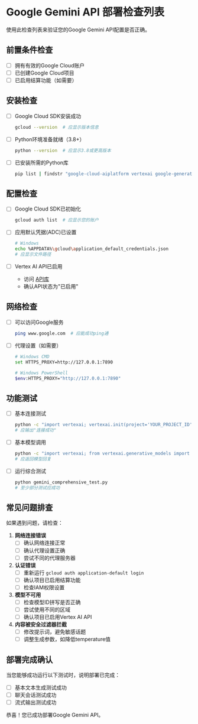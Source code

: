 # Google Gemini API 部署检查列表

使用此检查列表来验证您的Google Gemini API配置是否正确。

## 前置条件检查

- [ ] 拥有有效的Google Cloud账户
- [ ] 已创建Google Cloud项目
- [ ] 已启用结算功能（如需要）

## 安装检查

- [ ] Google Cloud SDK安装成功
  ```bash
  gcloud --version  # 应显示版本信息
  ```

- [ ] Python环境准备就绪（3.8+）
  ```bash
  python --version  # 应显示3.8或更高版本
  ```

- [ ] 已安装所需的Python库
  ```bash
  pip list | findstr "google-cloud-aiplatform vertexai google-generativeai"
  ```

## 配置检查

- [ ] Google Cloud SDK已初始化
  ```bash
  gcloud auth list  # 应显示您的账户
  ```

- [ ] 应用默认凭据(ADC)已设置
  ```bash
  # Windows
  echo %APPDATA%\gcloud\application_default_credentials.json
  # 应显示文件路径
  ```

- [ ] Vertex AI API已启用
  - 访问 [API库](https://console.cloud.google.com/apis/library/aiplatform.googleapis.com)
  - 确认API状态为"已启用"

## 网络检查

- [ ] 可以访问Google服务
  ```bash
  ping www.google.com  # 应能成功ping通
  ```

- [ ] 代理设置（如需要）
  ```bash
  # Windows CMD
  set HTTPS_PROXY=http://127.0.0.1:7890
  
  # Windows PowerShell
  $env:HTTPS_PROXY="http://127.0.0.1:7890"
  ```

## 功能测试

- [ ] 基本连接测试
  ```bash
  python -c "import vertexai; vertexai.init(project='YOUR_PROJECT_ID', location='us-central1'); print('连接成功')"
  # 应输出"连接成功"
  ```

- [ ] 基本模型调用
  ```bash
  python -c "import vertexai; from vertexai.generative_models import GenerativeModel; vertexai.init(project='YOUR_PROJECT_ID', location='us-central1'); model = GenerativeModel('gemini-2.5-pro'); response = model.generate_content('你好'); print(response.text)"
  # 应返回模型回复
  ```

- [ ] 运行综合测试
  ```bash
  python gemini_comprehensive_test.py
  # 至少部分测试应成功
  ```

## 常见问题排查

如果遇到问题，请检查：

1. **网络连接错误**
   - [ ] 确认网络连接正常
   - [ ] 确认代理设置正确
   - [ ] 尝试不同的代理服务器

2. **认证错误**
   - [ ] 重新运行 `gcloud auth application-default login`
   - [ ] 确认项目已启用结算功能
   - [ ] 检查IAM权限设置

3. **模型不可用**
   - [ ] 检查模型ID拼写是否正确
   - [ ] 尝试使用不同的区域
   - [ ] 确认项目已启用Vertex AI API

4. **内容被安全过滤器拦截**
   - [ ] 修改提示词，避免敏感话题
   - [ ] 调整生成参数，如降低temperature值

## 部署完成确认

当您能够成功运行以下测试时，说明部署已完成：

- [ ] 基本文本生成测试成功
- [ ] 聊天会话测试成功
- [ ] 流式输出测试成功

恭喜！您已成功部署Google Gemini API。 